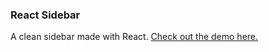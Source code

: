 ### React Sidebar

A clean sidebar made with React. [Check out the demo here.](http://nigelgilbert.github.io/react-sidebar/)
